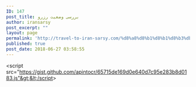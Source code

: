 ```yaml
---
ID: 147
post_title: بررسی وضعیت رزرو
author: iransarsy
post_excerpt: ""
layout: page
permalink: 'http://travel-to-iran-sarsy.com/%d8%a8%d8%b1%d8%b1%d8%b3%db%8c-%d9%88%d8%b6%d8%b9%db%8c%d8%aa-%d8%b1%d8%b2%d8%b1%d9%88/'
published: true
post_date: 2018-06-27 03:58:55
---
```

&lt;script src="https://gist.github.com/apintocr/65715de169d0e640d7c95e283b8d0183.js"&gt;&lt;/script&gt;

&nbsp;